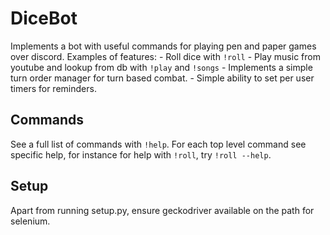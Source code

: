 # DiceBot

Implements a bot with useful commands for playing pen and paper games over discord.
Examples of features:
    - Roll dice with `!roll`
    - Play music from youtube and lookup from db with `!play` and `!songs`
    - Implements a simple turn order manager for turn based combat.
    - Simple ability to set per user timers for reminders.


## Commands

See a full list of commands with `!help`. For each top level command see specific help,
for instance for help with `!roll`, try `!roll --help`.

## Setup

Apart from running setup.py, ensure geckodriver available on the path for selenium.
